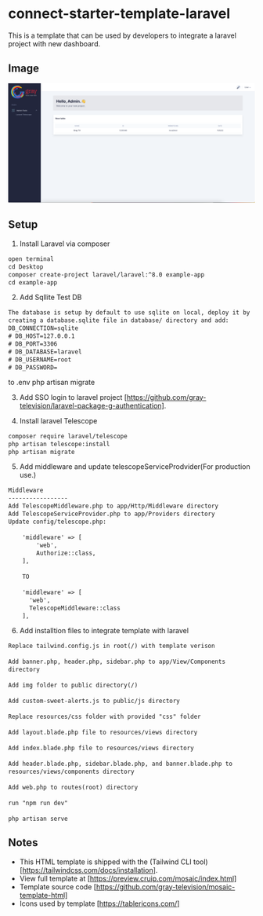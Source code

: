 # connect-starter-template-laravel

This is a template that can be used by developers to integrate a laravel project with new dashboard.

## Image
![Alt text](/mosaic/img/template.png?raw=true)


## Setup

1. Install Laravel via composer
```
open terminal 
cd Desktop
composer create-project laravel/laravel:^8.0 example-app
cd example-app

```

2. Add Sqllite Test DB
```
The database is setup by default to use sqlite on local, deploy it by creating a database.sqlite file in database/ directory and add:
DB_CONNECTION=sqlite
# DB_HOST=127.0.0.1
# DB_PORT=3306
# DB_DATABASE=laravel
# DB_USERNAME=root
# DB_PASSWORD=
```
to .env
php artisan migrate

3. Add SSO login to laravel project
[https://github.com/gray-television/laravel-package-g-authentication].

4. Install laravel Telescope
```
composer require laravel/telescope
php artisan telescope:install
php artisan migrate

```

5. Add middleware and update telescopeServiceProdvider(For production use.)
```
Middleware
-----------------
Add TelescopeMiddleware.php to app/Http/Middleware directory
Add TelescopeServiceProvider.php to app/Providers directory
Update config/telescope.php:

    'middleware' => [
        'web',
        Authorize::class,
    ],
    
    TO
    
    'middleware' => [
      'web',
      TelescopeMiddleware::class
    ],
```

6. Add installtion files to integrate template with laravel

```
Replace tailwind.config.js in root(/) with template verison

Add banner.php, header.php, sidebar.php to app/View/Components directory

Add img folder to public directory(/)

Add custom-sweet-alerts.js to public/js directory 

Replace resources/css folder with provided "css" folder

Add layout.blade.php file to resources/views directory

Add index.blade.php file to resources/views directory

Add header.blade.php, sidebar.blade.php, and banner.blade.php to resources/views/components directory

Add web.php to routes(root) directory

run "npm run dev"

php artisan serve
```
## Notes
* This HTML template is shipped with the (Tailwind CLI tool)[https://tailwindcss.com/docs/installation].
* View full template at [https://preview.cruip.com/mosaic/index.html]
* Template source code [https://github.com/gray-television/mosaic-template-html]
* Icons used by template [https://tablericons.com/]
